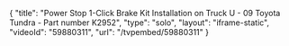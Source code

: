 {
    "title": "Power Stop 1-Click Brake Kit Installation on Truck U - 09 Toyota Tundra - Part number K2952",
    "type": "solo",
    "layout": "iframe-static",
    "videoId": "59880311",
    "url": "\/tvpembed\/59880311"
}